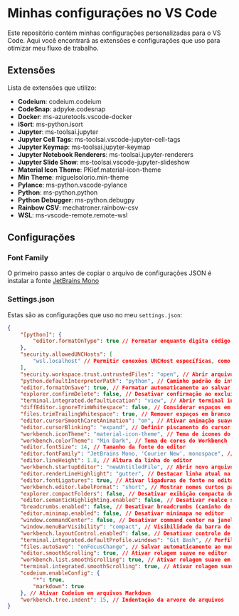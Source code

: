 # Minhas configurações no VS Code

Este repositório contém minhas configurações personalizadas para o VS Code. Aqui você encontrará as extensões e configurações que uso para otimizar meu fluxo de trabalho.

## Extensões

Lista de extensões que utilizo:

- **Codeium**: codeium.codeium
- **CodeSnap**: adpyke.codesnap
- **Docker**: ms-azuretools.vscode-docker
- **iSort**: ms-python.isort
- **Jupyter**: ms-toolsai.jupyter
- **Jupyter Cell Tags**: ms-toolsai.vscode-jupyter-cell-tags
- **Jupyter Keymap**: ms-toolsai.jupyter-keymap
- **Jupyter Notebook Renderers**: ms-toolsai.jupyter-renderers
- **Jupyter Slide Show**: ms-toolsai.vscode-jupyter-slideshow
- **Material Icon Theme**: PKief.material-icon-theme
- **Min Theme**: miguelsolorio.min-theme
- **Pylance**: ms-python.vscode-pylance
- **Python**: ms-python.python
- **Python Debugger**: ms-python.debugpy
- **Rainbow CSV**: mechatroner.rainbow-csv
- **WSL**: ms-vscode-remote.remote-wsl

## Configurações

### Font Family

O primeiro passo antes de copiar o arquivo de configurações JSON é instalar a fonte [JetBrains Mono](https://www.jetbrains.com/lp/mono/)

### Settings.json

Estas são as configurações que uso no meu `settings.json`:

```json
{
    "[python]": {
        "editor.formatOnType": true // Formatar enquanto digita código Python
    },
    "security.allowedUNCHosts": [
        "wsl.localhost" // Permitir conexões UNCHost específicas, como para WSL
    ],
    "security.workspace.trust.untrustedFiles": "open", // Abrir arquivos não confiáveis
    "python.defaultInterpreterPath": "python", // Caminho padrão do interpretador Python
    "editor.formatOnSave": true, // Formatar automaticamente ao salvar
    "explorer.confirmDelete": false, // Desativar confirmação ao excluir arquivos
    "terminal.integrated.defaultLocation": "view", // Abrir terminal integrado na janela do VS Code
    "diffEditor.ignoreTrimWhitespace": false, // Considerar espaços em branco ao comparar diferenças
    "files.trimTrailingWhitespace": true, // Remover espaços em branco no final das linhas ao salvar
    "editor.cursorSmoothCaretAnimation": "on", // Ativar animação suave do cursor
    "editor.cursorBlinking": "expand", // Definir piscamento do cursor como expandido
    "workbench.iconTheme": "material-icon-theme", // Tema de ícones do Workbench
    "workbench.colorTheme": "Min Dark", // Tema de cores do Workbench
    "editor.fontSize": 14, // Tamanho da fonte do editor
    "editor.fontFamily": "JetBrains Mono, 'Courier New', monospace", // Família de fontes do editor
    "editor.lineHeight": 1.8, // Altura da linha do editor
    "workbench.startupEditor": "newUntitledFile", // Abrir novo arquivo em branco ao iniciar
    "editor.renderLineHighlight": "gutter", // Destacar linha atual na margem esquerda
    "editor.fontLigatures": true, // Ativar ligaduras de fonte no editor
    "workbench.editor.labelFormat": "short", // Mostrar nomes curtos para abas de editores
    "explorer.compactFolders": false, // Desativar exibição compacta de pastas
    "editor.semanticHighlighting.enabled": false, // Desativar realce semântico no editor
    "breadcrumbs.enabled": false, // Desativar breadcrumbs (caminho de navegação)
    "editor.minimap.enabled": false, // Desativar minimapa no editor
    "window.commandCenter": false, // Desativar command center na janela do VS Code
    "window.menuBarVisibility": "compact", // Visibilidade da barra de menu
    "workbench.layoutControl.enabled": false, // Desativar controle de layout do workbench
    "terminal.integrated.defaultProfile.windows": "Git Bash", // Perfil padrão do terminal integrado
    "files.autoSave": "onFocusChange", // Salvar automaticamente ao mudar de foco
    "editor.smoothScrolling": true, // Ativar rolagem suave no editor
    "workbench.list.smoothScrolling": true, // Ativar rolagem suave em todo o workbench
    "terminal.integrated.smoothScrolling": true, // Ativar rolagem suave no terminal
    "codeium.enableConfig": {
        "*": true,
        "markdown": true
    }, // Ativar Codeium em arquivos Markdown
    "workbench.tree.indent": 15, // Indentação da arvore de arquivos
}
